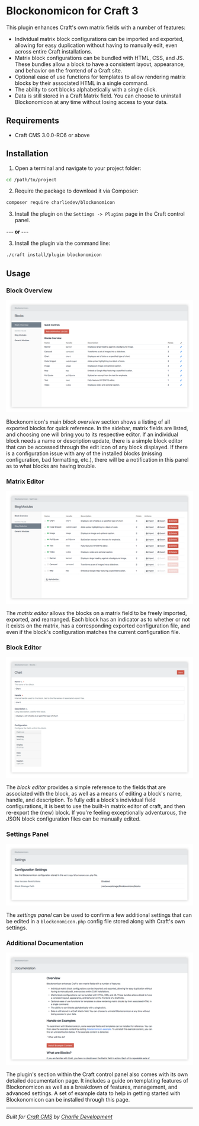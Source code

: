 # Blockonomicon for Craft 3

This plugin enhances Craft's own matrix fields with a number of features:

- Individual matrix block configurations can be imported and exported, allowing for easy duplication without having to manually edit, even across entire Craft installations.
- Matrix block configurations can be bundled with HTML, CSS, and JS. These bundles allow a block to have a consistent layout, appearance, and behavior on the frontend of a Craft site.
- Optional ease of use functions for templates to allow rendering matrix blocks by their associated HTML in a single command.
- The ability to sort blocks alphabetically with a single click.
- Data is still stored in a Craft Matrix field. You can choose to uninstall Blockonomicon at any time without losing access to your data.

## Requirements

* Craft CMS 3.0.0-RC6 or above

## Installation

1. Open a terminal and navigate to your project folder:

```bash
cd /path/to/project
```

2. Require the package to download it via Composer:

```bash
composer require charliedev/blockonomicon
```

3. Install the plugin on the `Settings -> Plugins` page in the Craft control panel.

**--- or ---**

3. Install the plugin via the command line:

```bash
./craft install/plugin blockonomicon
```

## Usage

### Block Overview

![Blockonomicon block overview panel](./resources/block-overview.png)

Blockonomicon's main *block overview* section shows a listing of all exported blocks for quick reference. In the sidebar, matrix fields are listed, and choosing one will bring you to its respective editor. If an individual block needs a name or description update, there is a simple block editor that can be accessed through the edit icon of any block displayed. If there is a configuration issue with any of the installed blocks (missing configuration, bad formatting, etc.), there will be a notification in this panel as to what blocks are having trouble.

### Matrix Editor

![Blockonomicon matrix editor panel](./resources/matrix-editor.png)

The *matrix editor* allows the blocks on a matrix field to be freely imported, exported, and rearranged. Each block has an indicator as to whether or not it exists on the matrix, has a corresponding exported configuration file, and even if the block's configuration matches the current configuration file.

### Block Editor

![Blockonomicon block editor panel](./resources/block-editor.png)

The *block editor* provides a simple reference to the fields that are associated with the block, as well as a means of editing a block's name, handle, and description. To fully edit a block's individual field configurations, it is best to use the built-in matrix editor of craft, and then re-export the (new) block. If you're feeling exceptionally adventurous, the JSON block configuration files can be manually edited.

### Settings Panel

![Blockonomicon settings panel](./resources/settings-panel.png)

The *settings panel* can be used to confirm a few additional settings that can be edited in a `blockonomicon.php` config file stored along with Craft's own settings.

### Additional Documentation

![Blockonomicon documentation panel](./resources/additional-documentation.png)

The plugin's section within the Craft control panel also comes with its own detailed documentation page. It includes a guide on templating features of Blockonomicon as well as a breakdown of features, management, and advanced settings. A set of example data to help in getting started with Blockonomicon can be installed through this page.

---

*Built for [Craft CMS](https://craftcms.com/) by [Charlie Development](http://charliedev.com/)*
